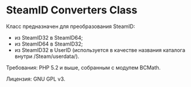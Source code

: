 SteamID Converters Class
=========

Класс предназначен для преобразования SteamID:
 * из SteamID32 в SteamID64;
 * из SteamID64 в SteamID32;
 * из SteamID32 в UserID (используется в качестве названия каталога внутри /Steam/userdata/).

Требования: PHP 5.2 и выше, собранным с модулем BCMath.

Лицензия: GNU GPL v3.